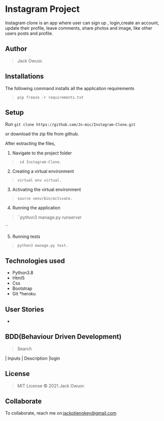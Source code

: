 # Instagram Project
Instagram clone is an app where user can sign up , login,create an account, update their profile, leave comments, share photos and image, like other users posts and profile.
## Author
>  Jack Owuor.

## Installations

The following command installs all the application requirements
>``pip freeze -r requirements.txt`` 

## Setup
Run 
``git clone https://github.com/Jn-mic/Instagram-Clone.git``

or download the zip file from github.

After extracting the files, 

1. Navigate to the project folder
>`` cd Instagram-Clone.`` 

2. Creating a virtual environment
>``virtual env virtual.``

3. Activating the virtual environment
>``source venv/bin/activate.``

4. Running the application
>``python3 manage.py runserver 

``

5. Running tests

 > ``python3 manage.py test.``

## Technologies used
* Python3.8
* Html5
* Css
* Bootstrap
* Git
*heroku
## User Stories
* 

## BDD(Behaviour Driven Development)
>Search 

| Inputs |  Description |login



## License
> MIT License &copy; 2021 Jack  Owuor.

## Collaborate
To collaborate, reach me on:[jackotienokey@gmail.com]()